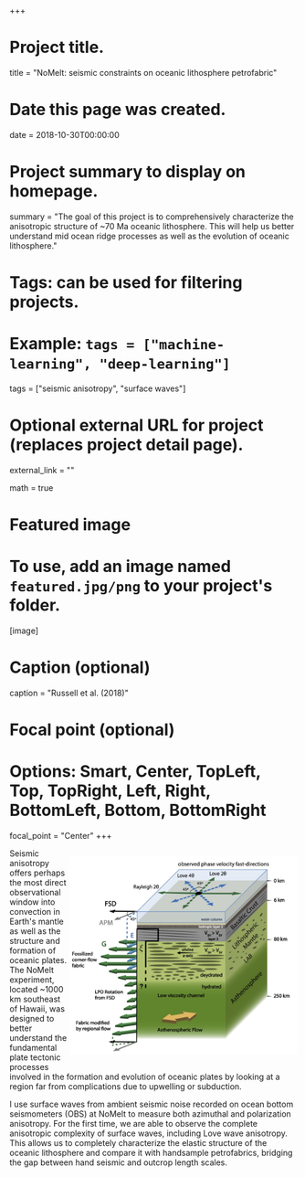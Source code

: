 +++
# Project title.
title = "NoMelt: seismic constraints on oceanic lithosphere petrofabric"

# Date this page was created.
date = 2018-10-30T00:00:00

# Project summary to display on homepage.
summary = "The goal of this project is to comprehensively characterize the anisotropic structure of ~70 Ma oceanic lithosphere. This will help us better understand mid ocean ridge processes as well as the evolution of oceanic lithosphere."

# Tags: can be used for filtering projects.
# Example: `tags = ["machine-learning", "deep-learning"]`
tags = ["seismic anisotropy", "surface waves"]

# Optional external URL for project (replaces project detail page).
external_link = ""

math = true

# Featured image
# To use, add an image named `featured.jpg/png` to your project's folder. 
[image]
  # Caption (optional)
  caption = "Russell et al. (2018)"
  
  # Focal point (optional)
  # Options: Smart, Center, TopLeft, Top, TopRight, Left, Right, BottomLeft, Bottom, BottomRight
  focal_point = "Center"
+++

<div>
  <p style="float:right;"><img src="featured.jpg" width="400px"></p>
  <p> Seismic anisotropy offers perhaps the most direct observational window into convection in Earth's mantle as well as the structure and formation of oceanic plates. The NoMelt experiment, located ~1000 km southeast of Hawaii, was designed to better understand the fundamental plate tectonic processes involved in the formation and evolution of oceanic plates by looking at a region far from complications due to upwelling or subduction. </p>
</div>
I use surface waves from ambient seismic noise recorded on ocean bottom seismometers (OBS) at NoMelt to measure both azimuthal and polarization anisotropy. For the first time, we are able to observe the complete anisotropic complexity of surface waves, including Love wave anisotropy. This allows us to completely characterize the elastic structure of the oceanic lithosphere and compare it with handsample petrofabrics, bridging the gap between hand seismic and outcrop length scales.
